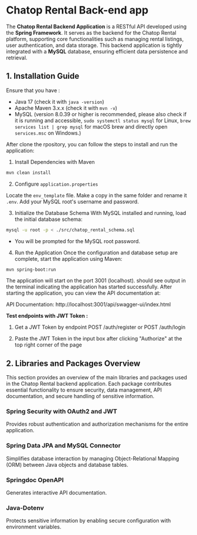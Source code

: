 # Chatop Rental Back-end app

The **Chatop Rental Backend Application** is a RESTful API developed using the **Spring Framework**. It serves as the backend for the Chatop Rental platform, supporting core functionalities such as managing rental listings, user authentication, and data storage. This backend application is tightly integrated with a **MySQL** database, ensuring efficient data persistence and retrieval.

## 1. Installation Guide

Ensure that you have :
- Java 17 (check it with `java -version`)
- Apache Maven 3.x.x (check it with `mvn -v`)
- MySQL (version 8.0.39 or higher is recommended, please also check if it is running and accessible, `sudo systemctl status mysql` for Linux, `brew services list | grep mysql` for macOS brew and directly open `services.msc` on Windows.)

After clone the rpository, you can follow the steps to install and run the application:
1. Install Dependencies with Maven
```bash
mvn clean install
```

2. Configure `application.properties`

Locate the `env_template` file. Make a copy in the same folder and rename it `.env`. Add your MySQL root's username and password.

3. Initialize the Database Schema
With MySQL installed and running, load the initial database schema:
```bash
mysql -u root -p < ./src/chatop_rental_schema.sql
```
- You will be prompted for the MySQL root password.

4. Run the Application
Once the configuration and database setup are complete, start the application using Maven:
```bash
mvn spring-boot:run
```
The application will start on the port 3001 (localhost). should see output in the terminal indicating the application has started successfully.
After starting the application, you can view the API documentation at:

API Documentation: http://localhost:3001/api/swagger-ui/index.html

**Test endpoints with JWT Token :**

1. Get a JWT Token by endpoint POST /auth/register or POST /auth/login

2. Paste the JWT Token in the input box after clicking "Authorize" at the top right corner of the page

## 2. Libraries and Packages Overview
This section provides an overview of the main libraries and packages used in the Chatop Rental backend application. Each package contributes essential functionality to ensure security, data management, API documentation, and secure handling of sensitive information.

### Spring Security with OAuth2 and JWT
Provides robust authentication and authorization mechanisms for the entire application.

### Spring Data JPA and MySQL Connector
Simplifies database interaction by managing Object-Relational Mapping (ORM) between Java objects and database tables.

### Springdoc OpenAPI
Generates interactive API documentation.

### Java-Dotenv
Protects sensitive information by enabling secure configuration with environment variables.
